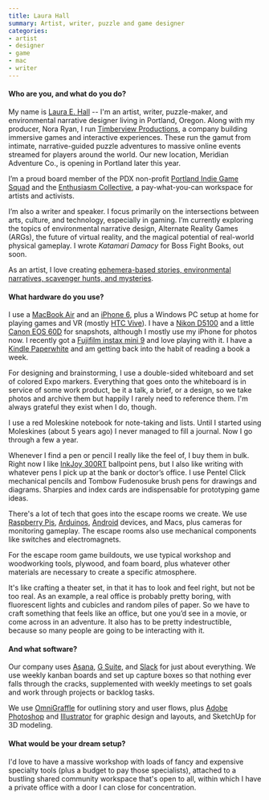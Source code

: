 ```yaml
---
title: Laura Hall
summary: Artist, writer, puzzle and game designer
categories:
- artist
- designer
- game
- mac
- writer
---
```


#### Who are you, and what do you do?

My name is [Laura E. Hall](https://twitter.com/lauraehall "Laura's Twitter account.") -- I'm an artist, writer, puzzle-maker, and environmental narrative designer living in Portland, Oregon. Along with my producer, Nora Ryan, I run [Timberview Productions](https://www.timberviewproductions.com/ "Laura's game and interactive company."), a company building immersive games and interactive experiences. These run the gamut from intimate, narrative-guided puzzle adventures to massive online events streamed for players around the world. Our new location, Meridian Adventure Co., is opening in Portland later this year.

I’m a proud board member of the PDX non-profit [Portland Indie Game Squad](http://pigsquad.com/ "A non-profit group supporting game development in Portland.") and the [Enthusiasm Collective](https://enthusiasmcollective.com/ "A co-working space in Portland."), a pay-what-you-can workspace for artists and activists.

I’m also a writer and speaker. I focus primarily on the intersections between arts, culture, and technology, especially in gaming. I’m currently exploring the topics of environmental narrative design, Alternate Reality Games (ARGs), the future of virtual reality, and the magical potential of real-world physical gameplay. I wrote _Katamari Damacy_ for Boss Fight Books, out soon.

As an artist, I love creating [ephemera-based stories, environmental narratives, scavenger hunts, and mysteries](http://lauraehall.com/ "Laura's website.").

#### What hardware do you use?

I use a [MacBook Air][macbook-air] and an [iPhone 6][iphone-6], plus a Windows PC setup at home for playing games and VR (mostly [HTC Vive][vive]). I have a [Nikon D5100][d5100] and a little [Canon EOS 60D][eos-60d] for snapshots, although I mostly use my iPhone for photos now. I recently got a [Fujifilm instax mini 9][instax-mini-9] and love playing with it. I have a [Kindle Paperwhite][kindle-paperwhite] and am getting back into the habit of reading a book a week.

For designing and brainstorming, I use a double-sided whiteboard and set of colored Expo markers. Everything that goes onto the whiteboard is in service of some work product, be it a talk, a brief, or a design, so we take photos and archive them but happily I rarely need to reference them. I'm always grateful they exist when I do, though.

I use a red Moleskine notebook for note-taking and lists. Until I started using Moleskines (about 5 years ago) I never managed to fill a journal. Now I go through a few a year.

Whenever I find a pen or pencil I really like the feel of, I buy them in bulk. Right now I like [InkJoy 300RT][inkjoy-300rt] ballpoint pens, but I also like writing with whatever pens I pick up at the bank or doctor’s office. I use Pentel Click mechanical pencils and Tombow Fudenosuke brush pens for drawings and diagrams. Sharpies and index cards are indispensable for prototyping game ideas.

There's a lot of tech that goes into the escape rooms we create. We use [Raspberry Pis][raspberry-pi], [Arduinos][arduino], [Android][] devices, and Macs, plus cameras for monitoring gameplay. The escape rooms also use mechanical components like switches and electromagnets.

For the escape room game buildouts, we use typical workshop and woodworking tools, plywood, and foam board, plus whatever other materials are necessary to create a specific atmosphere.

It's like crafting a theater set, in that it has to look and feel right, but not be too real. As an example, a real office is probably pretty boring, with fluorescent lights and cubicles and random piles of paper. So we have to craft something that feels like an office, but one you’d see in a movie, or come across in an adventure. It also has to be pretty indestructible, because so many people are going to be interacting with it.

#### And what software?

Our company uses [Asana][], [G Suite][g-suite], and [Slack][] for just about everything. We use weekly kanban boards and set up capture boxes so that nothing ever falls through the cracks, supplemented with weekly meetings to set goals and work through projects or backlog tasks.

We use [OmniGraffle][] for outlining story and user flows, plus [Adobe Photoshop][photoshop] and [Illustrator][] for graphic design and layouts, and SketchUp for 3D modeling.

#### What would be your dream setup?

I'd love to have a massive workshop with loads of fancy and expensive specialty tools (plus a budget to pay those specialists), attached to a bustling shared community workspace that's open to all, within which I have a private office with a door I can close for concentration.

[arduino]: http://www.arduino.cc/ "Open-source prototyping hardware."
[d5100]: https://www.nikonusa.com/en/Nikon-Products/Product/dslr-cameras/25478/D5100.html "A 16.2 megapixel DSLR."
[eos-60d]: http://usa.canon.com/cusa/consumer/products/cameras/slr_cameras/eos_60d "A consumer-level DSLR camera."
[inkjoy-300rt]: http://inkjoy.papermate.com/en-US/BALLPOINT-300RT "A retractable ballpoint pen."
[instax-mini-9]: https://instax.com/mini9/en/ "An instant film camera."
[iphone-6]: https://en.wikipedia.org/wiki/IPhone_6 "A smartphone."
[kindle-paperwhite]: https://www.amazon.com/Kindle-Paperwhite-Touch-light/dp/B007OZNZG0 "An e-book reader with a book-like screen."
[macbook-air]: https://www.apple.com/macbook-air/ "A very thin laptop."
[raspberry-pi]: https://en.wikipedia.org/wiki/Raspberry_Pi "A single-board hackable computer."
[vive]: http://www.htcvr.com/ "A SteamVR headset."
[android]: https://developers.google.com/android/?csw=1 "A mobile phone platform."
[asana]: https://asana.com/ "A project management service."
[g-suite]: https://gsuite.google.com/ "A hosted solution for email, calendaring and more."
[illustrator]: https://www.adobe.com/products/illustrator.html "A vector graphics editor."
[omnigraffle]: https://www.omnigroup.com/omnigraffle/ "Diagramming software for the Mac."
[photoshop]: https://www.adobe.com/products/photoshop.html "A bitmap image editor."
[slack]: https://slack.com/ "A collaboration service."
